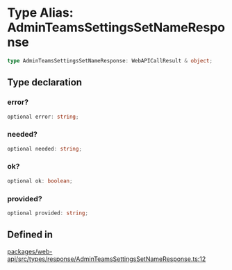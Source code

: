 # Type Alias: AdminTeamsSettingsSetNameResponse

```ts
type AdminTeamsSettingsSetNameResponse: WebAPICallResult & object;
```

## Type declaration

### error?

```ts
optional error: string;
```

### needed?

```ts
optional needed: string;
```

### ok?

```ts
optional ok: boolean;
```

### provided?

```ts
optional provided: string;
```

## Defined in

[packages/web-api/src/types/response/AdminTeamsSettingsSetNameResponse.ts:12](https://github.com/slackapi/node-slack-sdk/blob/main/packages/web-api/src/types/response/AdminTeamsSettingsSetNameResponse.ts#L12)

